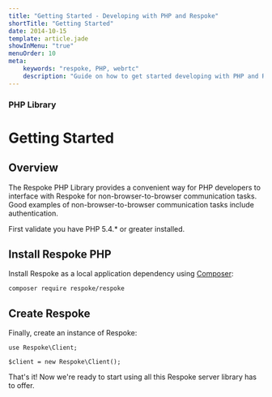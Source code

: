 ```yaml
---
title: "Getting Started - Developing with PHP and Respoke"
shortTitle: "Getting Started"
date: 2014-10-15
template: article.jade
showInMenu: "true"
menuOrder: 10
meta:
    keywords: "respoke, PHP, webrtc"
    description: "Guide on how to get started developing with PHP and Respoke."
---
```


### PHP Library
# Getting Started

## Overview

The Respoke PHP Library provides a convenient way for PHP developers to interface with Respoke for non-browser-to-browser communication tasks. Good examples of non-browser-to-browser communication tasks include authentication.

First validate you have PHP 5.4.* or greater installed.

## Install Respoke PHP

Install Respoke as a local application dependency using [Composer](https://getcomposer.org/):

    composer require respoke/respoke
    
## Create Respoke

Finally, create an instance of Respoke:

    use Respoke\Client;

    $client = new Respoke\Client();

That's it! Now we're ready to start using all this Respoke server library has to offer.